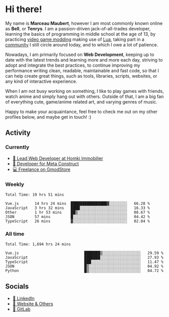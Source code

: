 # Hi there!

My name is **Marceau Maubert**, however I am most commonly known online as **Bell**, or **Tenrys**. I am a passion-driven jack-of-all-trades developer, learning the basics of programming in middle school at the age of 13, by practicing [video game modding](https://garrysmod.com) making use of [Lua](https://lua.org), taking part in a [community](https://metastruct.net) I still circle around today, and to which I owe a lot of patience.

Nowadays, I am primarily focused on **Web Development**, keeping up to date with the latest trends and learning more and more each day, striving to adopt  and integrate the best practices, to continue improving my performance writing clean, readable, maintainable and fast code, so that I can help create great things, such as tools, libraries, scripts, websites, or any kind of interactive experience.

When I am not busy working on something, I like to play games with friends, watch anime and simply hang out with others. Outside of that, I am a big fan of everything cute, game/anime related art, and varying genres of music.

Happy to make your acquaintance, feel free to check me out on my other profiles below, and maybe get in touch! :)

## Activity

### Currently

- [🏢 Lead Web Developer at Homki Immobilier](https://homki-immobilier.com)
- [🎈 Developer for Meta Construct](https://metastruct.net)
- [💻 Freelance on GmodStore](https://www.gmodstore.com/users/Tenrys)

### Weekly
<!--START_SECTION:wakaWeekly-->

```text
Total Time: 19 hrs 51 mins

Vue.js       14 hrs 24 mins  ████████████████▓░░░░░░░░   66.28 %
JavaScript   3 hrs 32 mins   ████░░░░░░░░░░░░░░░░░░░░░   16.33 %
Other        1 hr 53 mins    ██▒░░░░░░░░░░░░░░░░░░░░░░   08.67 %
JSON         57 mins         █░░░░░░░░░░░░░░░░░░░░░░░░   04.42 %
TypeScript   26 mins         ▓░░░░░░░░░░░░░░░░░░░░░░░░   02.04 %
```

<!--END_SECTION:wakaWeekly-->

### All time
<!--START_SECTION:wakaTotal-->

```text
Total Time: 1,694 hrs 24 mins

Vue.js                             ███████▒░░░░░░░░░░░░░░░░░   29.59 %
JavaScript                         ███████░░░░░░░░░░░░░░░░░░   27.93 %
TypeScript                         ███░░░░░░░░░░░░░░░░░░░░░░   11.47 %
JSON                               █▒░░░░░░░░░░░░░░░░░░░░░░░   04.92 %
Python                             █▒░░░░░░░░░░░░░░░░░░░░░░░   04.72 %
```

<!--END_SECTION:wakaTotal-->

## Socials

- [👔 LinkedIn](https://www.linkedin.com/in/marceau-maubert)
- [🔗 Website & Others](https://bell.moe)
- [🦊 GitLab](https://gitlab.com/Tenrys)
